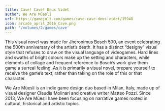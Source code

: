 ```yaml
---
title: Cave! Cave! Deus Videt
author: We Are Müesli
url: https://gamejolt.com/games/cave-cave-deus-videt/15948
icon: arcade_april_2016_Cave.png
path: '/volumes/2/games/cave'
---
```

This visual novel was made for Jheronimus Bosch 500, an event celebrating the 500th
anniversary of the artist’s death. It has a distinct “designy” visual style that refuses to
draw on the visual language of videogames. Hard lines and swaths of bright colours make up
the setting and characters, while elements of collage and frequent reference to Bosch’s work
give them game a surreal feeling. As it is primarily a visual novel, prepare yourself to
receive the game’s text, rather than taking on the role of this or that character.

We Are Müesli is an indie game design duo based in Milan, Italy, made up of visual designer
Claudia Molinari and creative writer Matteo Pozzi. Since 2013, We Are Müesli have been
focusing on narrative games rooted in cultural, historical and artistic topics.